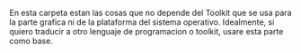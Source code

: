 En esta carpeta estan las cosas que no depende del Toolkit que se usa para la parte grafica ni de la plataforma del sistema operativo.
Idealmente, si quiero traducir a otro lenguaje de programacion o toolkit, usare esta parte como base.
